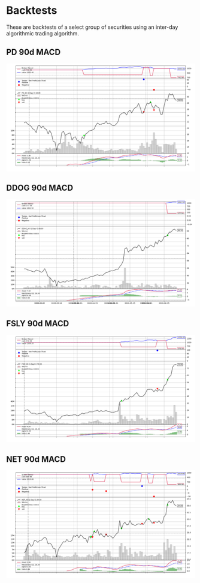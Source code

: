 # Backtests
These are backtests of a select group of securities using an inter-day algorithmic trading algorithm.
## PD 90d MACD
![PD MACD](Figure_0_PD_MACD.png)
## DDOG 90d MACD
![PD MACD](Figure_1_DDOG_MACD.png)
## FSLY 90d MACD
![PD MACD](Figure_2_FSLY_MACD.png)
## NET 90d MACD
![PD MACD](Figure_3_NET_MACD.png)